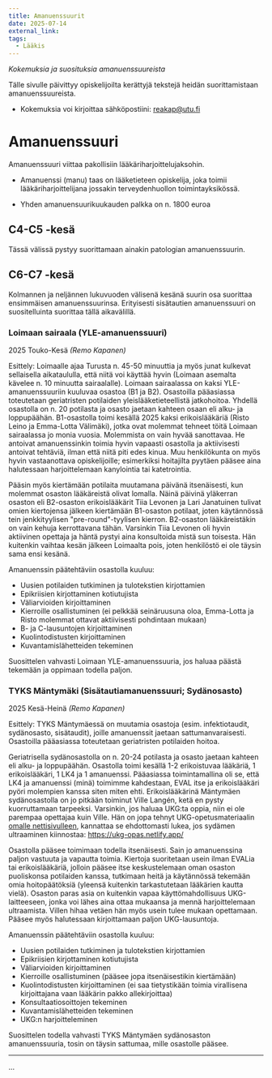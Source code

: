 ```yaml
---
title: Amanuenssuurit
date: 2025-07-14
external_link: 
tags:
  - Lääkis
---
```


*Kokemuksia ja suosituksia amanuenssuureista*

<!--more-->

Tälle sivulle päivittyy opiskelijoilta kerättyjä tekstejä heidän suorittamistaan amanuenssuureista.

- Kokemuksia voi kirjoittaa sähköpostiini: reakap@utu.fi

# Amanuenssuuri

Amanuenssuuri viittaa pakollisiin lääkäriharjoittelujaksohin. 

- Amanuenssi (manu) taas on lääketieteen opiskelija, joka toimii lääkäriharjoittelijana jossakin terveydenhuollon toimintayksikössä. 

- Yhden amanuensuurikuukauden palkka on n. 1800 euroa 

## C4-C5 -kesä

Tässä välissä pystyy suorittamaan ainakin patologian amanuenssuurin. 

## C6-C7 -kesä

Kolmannen ja neljännen lukuvuoden välisenä kesänä suurin osa suorittaa ensimmäisen amanuenssuurinsa. Erityisesti sisätautien amanuenssuuri on suositelluinta suorittaa tällä aikavälillä. 

### Loimaan sairaala (YLE-amanuenssuuri)

2025 Touko-Kesä _(Remo Kapanen)_

Esittely:
Loimaalle ajaa Turusta n. 45-50 minuuttia ja myös junat kulkevat sellaisella aikataululla, että niitä voi käyttää hyvin (Loimaan asemalta kävelee n. 10 minuutta sairaalalle). Loimaan sairaalassa on kaksi YLE-amanuenssuuriin kuuluvaa osastoa (B1 ja B2). Osastoilla pääasiassa toteutetaan geriatristen potilaiden yleislääketieteellistä jatkohoitoa. Yhdellä osastolla on n. 20 potilasta ja osasto jaetaan kahteen osaan eli alku- ja loppupäähän. 
B1-osastolla toimi kesällä 2025 kaksi erikoislääkäriä (Risto Leino ja Emma-Lotta Välimäki), jotka ovat molemmat tehneet töitä Loimaan sairaalassa jo monia vuosia. Molemmista on vain hyvää sanottavaa. He antoivat amanuenssinkin toimia hyvin vapaasti osastolla ja aktiivisesti antoivat tehtäviä, ilman että niitä piti edes kinua. Muu henkilökunta on myös hyvin vastaanottava opiskelijoille; esimerkiksi hoitajilta pyytäen pääsee aina halutessaan harjoittelemaan kanylointia tai katetrointia. 

Pääsin myös kiertämään potilaita muutamana päivänä itsenäisesti, kun molemmat osaston lääkäreistä olivat lomalla. Näinä päivinä yläkerran osaston eli B2-osaston erikoislääkärit Tiia Levonen ja Lari Janatuinen tulivat omien kiertojensa jälkeen kiertämään B1-osaston potilaat, joten käytännössä tein jenkkityylisen "pre-round"-tyylisen kierron. B2-osaston lääkäreistäkin on vain kehuja kerrottavana tähän. Varsinkin Tiia Levonen oli hyvin aktiivinen opettaja ja häntä pystyi aina konsultoida mistä sun toisesta. Hän kuitenkin vaihtaa kesän jälkeen Loimaalta pois, joten henkilöstö ei ole täysin sama ensi kesänä. 

Amanuenssin päätehtäviin osastolla kuuluu:
- Uusien potilaiden tutkiminen ja tulotekstien kirjottamien
- Epikriisien kirjottaminen kotiutujista
- Väliarvioiden kirjoittaminen
- Kierroille osallistuminen (ei pelkkää seinäruusuna oloa, Emma-Lotta ja Risto molemmat ottavat aktiivisesti pohdintaan mukaan) 
- B- ja C-lausuntojen kirjoittaminen  
- Kuolintodistusten kirjoittaminen
- Kuvantamislähetteiden tekeminen 

Suosittelen vahvasti Loimaan YLE-amanuenssuuria, jos haluaa päästä tekemään ja oppimaan todella paljon. 

### TYKS Mäntymäki (Sisätautiamanuenssuuri; Sydänosasto)

2025 Kesä-Heinä _(Remo Kapanen)_

Esittely:
TYKS Mäntymäessä on muutamia osastoja (esim. infektiotaudit, sydänosasto, sisätaudit), joille amanuenssit jaetaan sattumanvaraisesti. Osastoilla pääasiassa toteutetaan geriatristen potilaiden hoitoa. 

Geriatrisella sydänosastolla on n. 20-24 potilasta ja osasto jaetaan kahteen eli alku- ja loppupäähän. Osastolla toimi kesällä 1-2 erikoistuvaa lääkäriä, 1 erikoislääkäri, 1 LK4 ja 1 amanuenssi. Pääasiassa toimintamallina oli se, että LK4 ja amanuenssi (minä) toimimme kahdestaan, EVAL itse ja erikoislääkäri pyöri molempien kanssa siten miten ehti. Erikoislääkärinä Mäntymäen sydänosastolla on jo pitkään toiminut Ville Langén, ketä en pysty kuorruttamaan tarpeeksi. Varsinkin, jos haluaa UKG:ta oppia, niin ei ole parempaa opettajaa kuin Ville. Hän on jopa tehnyt UKG-opetusmateriaalin [omalle nettisivulleen](villelangen.com), kannattaa se ehdottomasti lukea, jos sydämen ultraaminen kiinnostaa: https://ukg-opas.netlify.app/

Osastolla pääsee toimimaan todella itsenäisesti. Sain jo amanuenssina paljon vastuuta ja vapautta toimia. Kiertoja suoritetaan usein ilman EVALia tai erikoislääkäriä, jolloin pääsee itse keskustelemaan oman osaston puoliskonsa potilaiden kanssa, tutkimaan heitä ja käytännössä tekemään omia hoitopäätöksiä (yleensä kuitenkin tarkastutetaan lääkärien kautta vielä). Osaston paras asia on kuitenkin vapaa käyttömahdollisuus UKG-laitteeseen, jonka voi lähes aina ottaa mukaansa ja mennä harjoittelemaan ultraamista. Villen hihaa vetäen hän myös usein tulee mukaan opettamaan. Pääsee myös halutessaan kirjoittamaan paljon UKG-lausuntoja. 

Amanuenssin päätehtäviin osastolla kuuluu:
- Uusien potilaiden tutkiminen ja tulotekstien kirjottamien
- Epikriisien kirjottaminen kotiutujista
- Väliarvioiden kirjoittaminen
- Kierroille osallistuminen (pääsee jopa itsenäisestikin kiertämään) 
- Kuolintodistusten kirjoittaminen (ei saa tietystikään toimia virallisena kirjoittajana vaan lääkärin pakko allekirjoittaa)
- Konsultaatiosoittojen tekeminen
- Kuvantamislähetteiden tekeminen 
- UKG:n harjoitteleminen

Suosittelen todella vahvasti TYKS Mäntymäen sydänosaston amanuenssuuria, tosin on täysin sattumaa, mille osastolle pääsee.

---

... 
